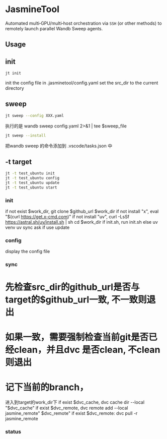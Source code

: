 # JasmineTool

Automated multi‑GPU/multi‑host orchestration via `SSH` (or other methods) to remotely launch parallel Wandb Sweep agents.


## Usage

## init

```bash
jt init
```
init the config file in .jasminetool/config.yaml
set the src_dir to the current directory

## sweep

```bash
jt sweep --config XXX.yaml
```

执行的是 wandb sweep config.yaml 2>&1 | tee $sweep_file


```bash
jt sweep --install
```

把wandb sweep 的命令添加到 .vscode/tasks.json 中


## -t target
```bash
jt -t test_ubuntu init
jt -t test_ubuntu config
jt -t test_ubuntu update
jt -t test_ubuntu start
```

### init
if not exist $work_dir, git clone $github_url $work_dir
if not install "x", eval "$(curl https://get.x-cmd.com)"
if not install "uv", curl -LsSf https://astral.sh/uv/install.sh | sh
cd $work_dir
if init.sh, run init.sh
else
   uv venv
   uv sync
ask if use update 

### config
display the config file

### sync
# 先检查src_dir的github_url是否与target的$github_url一致, 不一致则退出
# 如果一致，需要强制检查当前git是否已经clean，并且dvc 是否clean, 不clean则退出
# 记下当前的branch，
进入到target的work_dir下
if exist $dvc_cache, dvc cache dir --local "$dvc_cache"
if exist $dvc_remote, dvc remote add --local jasmine_remote" $dvc_remote"
if exist $dvc_remote:
    dvc pull -r jasmine_remote

### 

### status
